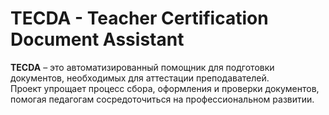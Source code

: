 # TECDA - Teacher Certification Document Assistant

**TECDA** – это автоматизированный помощник для подготовки документов, необходимых для аттестации преподавателей.  
Проект упрощает процесс сбора, оформления и проверки документов, помогая педагогам сосредоточиться на профессиональном развитии.